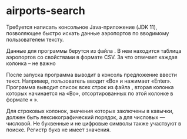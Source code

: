 # airports-search

Требуется написать консольное Java-приложение (JDK 11), позволяющее быстро искать 
данные аэропортов по вводимому пользователем тексту.

Данные для программы берутся из файла . В нем находится таблица аэропортов 
со свойствами в формате CSV. За что отвечает каждая колонка – не важно

После запуска программа выводит в консоль предложение ввести текст. Например, 
пользователь вводит «Bo» и нажимает «Enter». Программа выводит список всех строк из 
файла , вторая колонка которых начинается на «Bo», отсортированных по этой 
колонке в формате « ». 

Для строковых колонок, значения которых заключены в кавычки, должен быть 
лексикографический порядок, а для числовых — числовой. Не буквенные и не цифровые 
символы также участвуют в поиске. Регистр букв не имеет значения.
